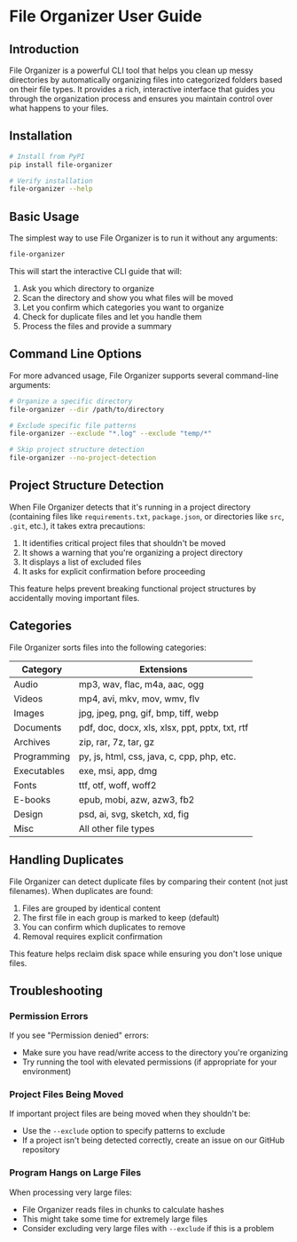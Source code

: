 # File Organizer User Guide

## Introduction

File Organizer is a powerful CLI tool that helps you clean up messy directories by automatically organizing files into categorized folders based on their file types. It provides a rich, interactive interface that guides you through the organization process and ensures you maintain control over what happens to your files.

## Installation

```bash
# Install from PyPI
pip install file-organizer

# Verify installation
file-organizer --help
```

## Basic Usage

The simplest way to use File Organizer is to run it without any arguments:

```bash
file-organizer
```

This will start the interactive CLI guide that will:
1. Ask you which directory to organize
2. Scan the directory and show you what files will be moved
3. Let you confirm which categories you want to organize
4. Check for duplicate files and let you handle them
5. Process the files and provide a summary

## Command Line Options

For more advanced usage, File Organizer supports several command-line arguments:

```bash
# Organize a specific directory
file-organizer --dir /path/to/directory

# Exclude specific file patterns
file-organizer --exclude "*.log" --exclude "temp/*"

# Skip project structure detection
file-organizer --no-project-detection
```

## Project Structure Detection

When File Organizer detects that it's running in a project directory (containing files like `requirements.txt`, `package.json`, or directories like `src`, `.git`, etc.), it takes extra precautions:

1. It identifies critical project files that shouldn't be moved
2. It shows a warning that you're organizing a project directory
3. It displays a list of excluded files
4. It asks for explicit confirmation before proceeding

This feature helps prevent breaking functional project structures by accidentally moving important files.

## Categories

File Organizer sorts files into the following categories:

| Category     | Extensions                                     |
|--------------|------------------------------------------------|
| Audio        | mp3, wav, flac, m4a, aac, ogg                  |
| Videos       | mp4, avi, mkv, mov, wmv, flv                   |
| Images       | jpg, jpeg, png, gif, bmp, tiff, webp           |
| Documents    | pdf, doc, docx, xls, xlsx, ppt, pptx, txt, rtf |
| Archives     | zip, rar, 7z, tar, gz                          |
| Programming  | py, js, html, css, java, c, cpp, php, etc.     |
| Executables  | exe, msi, app, dmg                             |
| Fonts        | ttf, otf, woff, woff2                          |
| E-books      | epub, mobi, azw, azw3, fb2                     |
| Design       | psd, ai, svg, sketch, xd, fig                  |
| Misc         | All other file types                           |

## Handling Duplicates

File Organizer can detect duplicate files by comparing their content (not just filenames). When duplicates are found:

1. Files are grouped by identical content
2. The first file in each group is marked to keep (default)
3. You can confirm which duplicates to remove
4. Removal requires explicit confirmation

This feature helps reclaim disk space while ensuring you don't lose unique files.

## Troubleshooting

### Permission Errors

If you see "Permission denied" errors:
- Make sure you have read/write access to the directory you're organizing
- Try running the tool with elevated permissions (if appropriate for your environment)

### Project Files Being Moved

If important project files are being moved when they shouldn't be:
- Use the `--exclude` option to specify patterns to exclude
- If a project isn't being detected correctly, create an issue on our GitHub repository

### Program Hangs on Large Files

When processing very large files:
- File Organizer reads files in chunks to calculate hashes
- This might take some time for extremely large files
- Consider excluding very large files with `--exclude` if this is a problem 